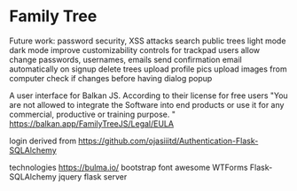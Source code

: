# Family Tree

Future work:
password security, XSS attacks
search public trees
light mode dark mode
improve customizability
controls for trackpad users
allow change passwords, usernames, emails
send confirmation email automatically on signup
delete trees
upload profile pics
upload images from computer
check if changes before having dialog popup



A user interface for Balkan JS. According to their license for free users "You are not allowed to integrate the Software into end products or use it for any commercial, productive or training purpose. "
https://balkan.app/FamilyTreeJS/Legal/EULA

login derived from https://github.com/ojasiiitd/Authentication-Flask-SQLAlchemy

technologies
https://bulma.io/
bootstrap
font awesome
WTForms
Flask-SQLAlchemy
jquery
flask server
